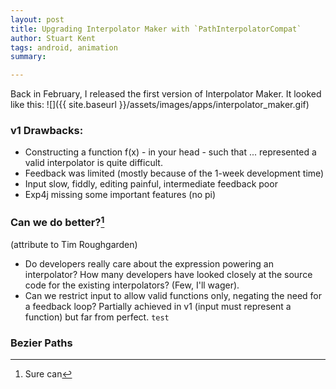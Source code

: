 ```yaml
---
layout: post
title: Upgrading Interpolator Maker with `PathInterpolatorCompat`
author: Stuart Kent
tags: android, animation
summary:

---
```


Back in February, I released the first version of Interpolator Maker. It looked like this:
![]({{ site.baseurl }}/assets/images/apps/interpolator_maker.gif)


### v1 Drawbacks:

* Constructing a function f(x) - in your head - such that ... represented a valid interpolator is quite difficult.
* Feedback was limited (mostly because of the 1-week development time)
* Input slow, fiddly, editing painful, intermediate feedback poor
* Exp4j missing some important features (no pi)

### Can we do better?[^1]

(attribute to Tim Roughgarden)

* Do developers really care about the expression powering an interpolator? How many developers have looked closely at the source code for the existing interpolators? (Few, I'll wager).
* Can we restrict input to allow valid functions only, negating the need for a feedback loop? Partially achieved in v1 (input must represent a function) but far from perfect. `test`

### Bezier Paths

[^1]: Sure can
